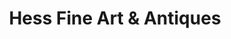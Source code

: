 ---
title: "Hess Fine Art & Antiques"
url: /saint-petersburg/hess-fine-art-and-antiques/
shop: antiques
---